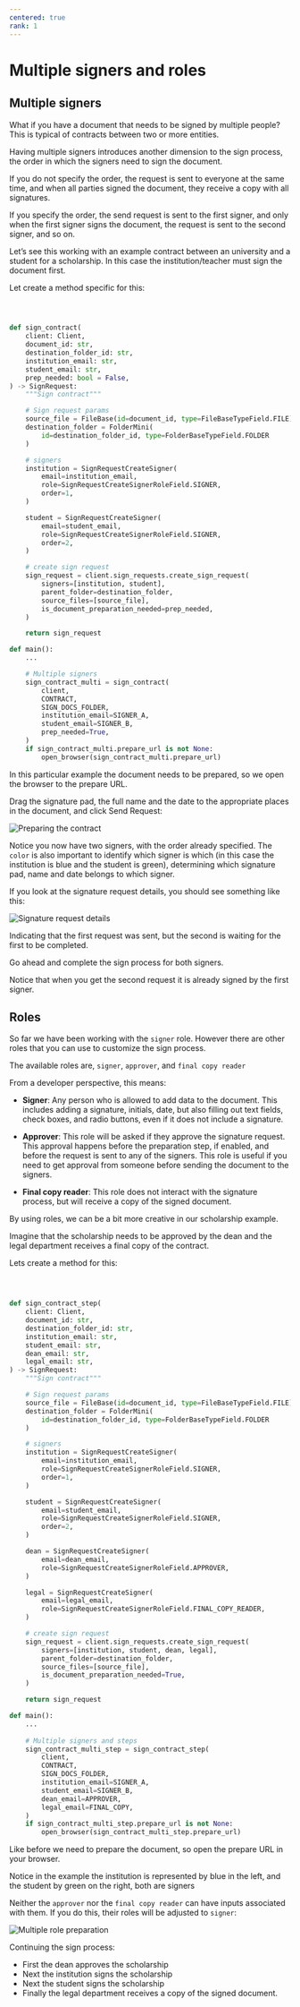 ```yaml
---
centered: true
rank: 1
---
```


# Multiple signers and roles

## Multiple signers

What if you have a document that needs to be signed by multiple people? This is 
typical of contracts between two or more entities.

Having multiple signers introduces another dimension to the sign process, the 
order in which the signers need to sign the document.

If you do not specify the order, the request is sent to everyone at the same 
time, and when all parties signed the document, they receive a copy with all 
signatures.

If you specify the order, the send request is sent to the first signer, and 
only when the first signer signs the document, the request is sent to the 
second signer, and so on.

Let’s see this working with an example contract between an university and a 
student for a scholarship. In this case the institution/teacher must sign the 
document first.

Let create a method specific for this:

<Tabs>
<Tab title='cURL'>
    
```bash
    
```
    
</Tab>
<Tab title='Python Gen SDK'>

```python

def sign_contract(
    client: Client,
    document_id: str,
    destination_folder_id: str,
    institution_email: str,
    student_email: str,
    prep_needed: bool = False,
) -> SignRequest:
    """Sign contract"""

    # Sign request params
    source_file = FileBase(id=document_id, type=FileBaseTypeField.FILE)
    destination_folder = FolderMini(
        id=destination_folder_id, type=FolderBaseTypeField.FOLDER
    )

    # signers
    institution = SignRequestCreateSigner(
        email=institution_email,
        role=SignRequestCreateSignerRoleField.SIGNER,
        order=1,
    )

    student = SignRequestCreateSigner(
        email=student_email,
        role=SignRequestCreateSignerRoleField.SIGNER,
        order=2,
    )

    # create sign request
    sign_request = client.sign_requests.create_sign_request(
        signers=[institution, student],
        parent_folder=destination_folder,
        source_files=[source_file],
        is_document_preparation_needed=prep_needed,
    )

    return sign_request

def main():
    ...

    # Multiple signers
    sign_contract_multi = sign_contract(
        client,
        CONTRACT,
        SIGN_DOCS_FOLDER,
        institution_email=SIGNER_A,
        student_email=SIGNER_B,
        prep_needed=True,
    )
    if sign_contract_multi.prepare_url is not None:
        open_browser(sign_contract_multi.prepare_url)    

```

</Tab>
</Tabs>

In this particular example the document needs to be prepared, so we open the 
browser to the prepare URL.

Drag the signature pad, the full name and the date to the appropriate places in 
the document, and click Send Request:

![Preparing the contract](images/sign-multi-prep.png)

Notice you now have two signers, with the order already specified. The `color` 
is also important to identify which signer is which (in this case the 
institution is blue and the student is green), determining which signature pad, 
name and date belongs to which signer.

If you look at the signature request details, you should see something like 
this:

![Signature request details](images/sign-multi-prep-details.png)

Indicating that the first request was sent, but the second is waiting for the 
first to be completed.

Go ahead and complete the sign process for both signers.

Notice that when you get the second request it is already signed by the first 
signer.

## Roles

So far we have been working with the `signer` role. However there are other 
roles that you can use to customize the sign process.

The available roles are, `signer`, `approver`, and `final copy reader`

From a developer perspective, this means:

- **Signer**: Any person who is allowed to add data to the document. This 
includes adding a signature, initials, date, but also filling out text fields, 
check boxes, and radio buttons, even if it does not include a signature.

- **Approver**: This role will be asked if they approve the signature request. 
This approval happens before the preparation step, if enabled, and before the 
request is sent to any of the signers. This role is useful if you need to get 
approval from someone before sending the document to the signers.

- **Final copy reader**: This role does not interact with the signature 
process, but will receive a copy of the signed document.

By using roles, we can be a bit more creative in our scholarship example.

Imagine that the scholarship needs to be approved by the dean and the legal 
department receives a final copy of the contract.

Lets create a method for this:

<Tabs>
<Tab title='cURL'>
    
```bash
    
```
    
</Tab>
<Tab title='Python Gen SDK'>

```python

def sign_contract_step(
    client: Client,
    document_id: str,
    destination_folder_id: str,
    institution_email: str,
    student_email: str,
    dean_email: str,
    legal_email: str,
) -> SignRequest:
    """Sign contract"""

    # Sign request params
    source_file = FileBase(id=document_id, type=FileBaseTypeField.FILE)
    destination_folder = FolderMini(
        id=destination_folder_id, type=FolderBaseTypeField.FOLDER
    )

    # signers
    institution = SignRequestCreateSigner(
        email=institution_email,
        role=SignRequestCreateSignerRoleField.SIGNER,
        order=1,
    )

    student = SignRequestCreateSigner(
        email=student_email,
        role=SignRequestCreateSignerRoleField.SIGNER,
        order=2,
    )

    dean = SignRequestCreateSigner(
        email=dean_email,
        role=SignRequestCreateSignerRoleField.APPROVER,
    )

    legal = SignRequestCreateSigner(
        email=legal_email,
        role=SignRequestCreateSignerRoleField.FINAL_COPY_READER,
    )

    # create sign request
    sign_request = client.sign_requests.create_sign_request(
        signers=[institution, student, dean, legal],
        parent_folder=destination_folder,
        source_files=[source_file],
        is_document_preparation_needed=True,
    )

    return sign_request

def main():
    ...
    
    # Multiple signers and steps
    sign_contract_multi_step = sign_contract_step(
        client,
        CONTRACT,
        SIGN_DOCS_FOLDER,
        institution_email=SIGNER_A,
        student_email=SIGNER_B,
        dean_email=APPROVER,
        legal_email=FINAL_COPY,
    )
    if sign_contract_multi_step.prepare_url is not None:
        open_browser(sign_contract_multi_step.prepare_url)

```

</Tab>
</Tabs>

Like before we need to prepare the document, so open the prepare URL in your 
browser.

Notice in the example the institution is represented by blue in the 
left, and the student by green on the right, both are signers

Neither the `approver` nor the `final copy reader` can have inputs associated 
with them. If you do this, their roles will be adjusted to `signer`:

![Multiple role preparation](images/sign_multi-steps-prep.png)

Continuing the sign process:

- First the dean approves the scholarship
- Next the institution signs the scholarship
- Next the student signs the scholarship
- Finally the legal department receives a copy of the signed document.